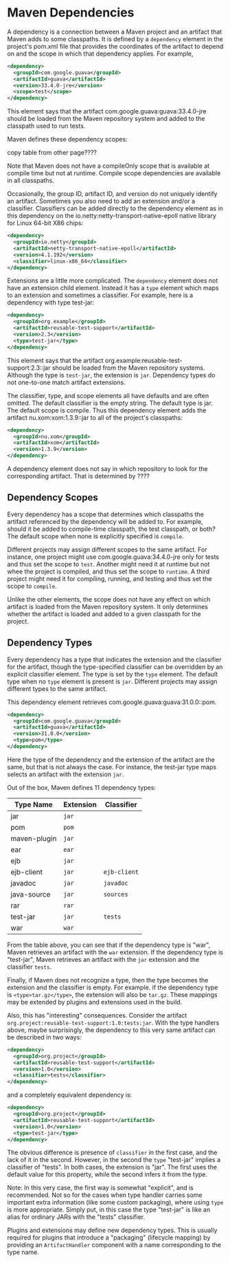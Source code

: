 # Maven Dependencies

<!--
Licensed to the Apache Software Foundation (ASF) under one
or more contributor license agreements.  See the NOTICE file
distributed with this work for additional information
regarding copyright ownership.  The ASF licenses this file
to you under the Apache License, Version 2.0 (the
"License"); you may not use this file except in compliance
with the License.  You may obtain a copy of the License at

http://www.apache.org/licenses/LICENSE-2.0

Unless required by applicable law or agreed to in writing,
software distributed under the License is distributed on an
"AS IS" BASIS, WITHOUT WARRANTIES OR CONDITIONS OF ANY
KIND, either express or implied.  See the License for the
specific language governing permissions and limitations
under the License.
-->

A dependency is a connection between a Maven project and an artifact that Maven
adds to some classpaths. It is defined by a `dependency`
element in the project's pom.xml file that provides the
coordinates of the artifact to depend on and the scope in which that dependency applies.
For example,

```xml
<dependency>
  <groupId>com.google.guava</groupId>
  <artifactId>guava</artifactId>
  <version>33.4.0-jre</version>
  <scope>test</scope>
</dependency>
```

This element says that the artifact com.google.guava:guava:33.4.0-jre should
be loaded from the Maven repository system and added to the classpath used to
run tests.

Maven defines these dependency scopes:

copy table from other page????

Note that Maven does not have a compileOnly scope that is available at compile time
but not at runtime. Compile scope dependencies are available in all classpaths.

Occasionally, the group ID, artifact ID, and version do not uniquely identify an artifact.
Sometimes you also need to add an extension and/or a classifier. Classifiers can be added
directly to the dependency element as in this dependency on the
io.netty:netty-transport-native-epoll native library for Linux 64-bit X86 chips:

```xml
<dependency>
  <groupId>io.netty</groupId>
  <artifactId>netty-transport-native-epoll</artifactId>
  <version>4.1.192</version>
  <classifier>linux-x86_64</classifier>
</dependency>
```

Extensions are a little more complicated. The `dependency` element does not have an extension
child element. Instead it has a `type` element which maps to an extension and
sometimes a classifier. For example, here is a dependency with type test-jar:

```xml
<dependency>
  <groupId>org.example</groupId>
  <artifactId>reusable-test-support</artifactId>
  <version>2.3</version>
  <type>test-jar</type>
</dependency>
```

This element says that the artifact org.example:reusable-test-support:2.3::jar should
be loaded from the Maven repository systems. Although the type is
`test-jar`, the extension is `jar`. Dependency types do not one-to-one match
artifact extensions.

The classifier, type, and scope elements all have defaults and are often omitted.
The default classifier is the empty string. The default type is jar.
The default scope is compile. Thus this dependency element adds the artifact nu.xom:xom:1.3.9::jar
to all of the project's classpaths:

```xml
<dependency>
  <groupId>nu.xom</groupId>
  <artifactId>xom</artifactId>
  <version>1.3.9</version>
</dependency>
```

A dependency element does not say in which repository to look for the corresponding artifact.
That is determined by ????

## Dependency Scopes

Every dependency has a scope that determines which classpaths the artifact referenced by the dependency
will be added to. For example, should it be added to compile-time classpath,
the test classpath, or both? The default scope when none is explicitly
specified is `compile`.

Different projects may assign different scopes to the same artifact. For instance, one
project might use com.google.guava:34.4.0-jre only for tests and thus set the scope to `test`.
Another might need it at runtime but not whee the project is compiled, and thus
set the scope to `runtime`. A third project might need it for compiling, running, and testing
and thus set the scope to `compile`.

Unlike the other elements, the scope does not have any effect on which artifact is loaded
from the Maven repository system. It only determines whether the artifact is loaded and
added to a given classpath for the project.

## Dependency Types

Every dependency has a type that indicates the extension and the classifier
for the artifact, though the type-specified classifier can be overridden by
an explicit classifier element.
The type is set by the `type` element.
The default type when no `type` element is present is `jar`.
Different projects may assign different types to the same artifact.

This dependency element retrieves com.google.guava:guava:31.0.0::pom.

```xml
<dependency>
  <groupId>com.google.guava</groupId>
  <artifactId>guava</artifactId>
  <version>31.0.0</version>
  <type>pom</type>
</dependency>
```

Here the type of the dependency and the extension of the artifact are the same,
but that is not always the case.
For instance, the test-jar type maps selects an artifact with the extension `jar`.

Out of the box, Maven defines 11 dependency types:

|  Type Name   | Extension |  Classifier  |
|--------------|-----------|--------------|
| jar          | `jar`     |              |
| pom          | `pom`     |              |
| maven-plugin | `jar`     |              |
| ear          | `ear`     |              |
| ejb          | `jar`     |              |
| ejb-client   | `jar`     | `ejb-client` |
| javadoc      | `jar`     | `javadoc`    |
| java-source  | `jar`     | `sources`    |
| rar          | `rar`     |              |
| test-jar     | `jar`     | `tests`      |
| war          | `war`     |              |

From the table above, you can see that if the dependency type is "war", Maven retrieves
an artifact with the `war` extension. If the dependency type is "test-jar", Maven retrieves
an artifact with the `jar` extension and the classifier `tests`.

Finally, if Maven does not recognize a type, then the type becomes the extension and the
classifier is empty.  For example.
if the dependency type is `<type>tar.gz</type>`, the extension will also be `tar.gz`.
These mappings may be extended by plugins and extensions used in the build.

Also, this has "interesting" consequences. Consider the artifact
`org.project:reusable-test-support:1.0:tests:jar`. With the type handlers above, maybe surprisingly, the dependency to
this very same artifact can be described in two ways:

```xml
<dependency>
  <groupId>org.project</groupId>
  <artifactId>reusable-test-support</artifactId>
  <version>1.0</version>
  <classifier>tests</classifier>
</dependency>
```

and a completely equivalent dependency is:

```xml
<dependency>
  <groupId>org.project</groupId>
  <artifactId>reusable-test-support</artifactId>
  <version>1.0</version>
  <type>test-jar</type>
</dependency>
```

The obvious difference is presence of `classifier` in the first case,
and the lack of it in the second. However, in the second the `type` "test-jar"
implies a classifier of "tests". In both cases, the extension is "jar".
The first uses the default value for this property, while the second infers it from the type.

Note: In this very case, the first way is somewhat "explicit", and is recommended. Not so for the
cases when type handler carries some important extra information (like some custom packaging), where using `type`
is more appropriate. Simply put, in this case the type "test-jar" is like an alias for ordinary JARs with the "tests"
classifier.

Plugins and extensions may define new dependency types. This is usually required for
plugins that introduce a "packaging" (lifecycle mapping) by providing an `ArtifactHandler`
component with a name corresponding to the type name.

